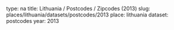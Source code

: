 type: na
title: Lithuania / Postcodes / Zipcodes (2013)
slug: places/lithuania/datasets/postcodes/2013
place: lithuania
dataset: postcodes
year: 2013
